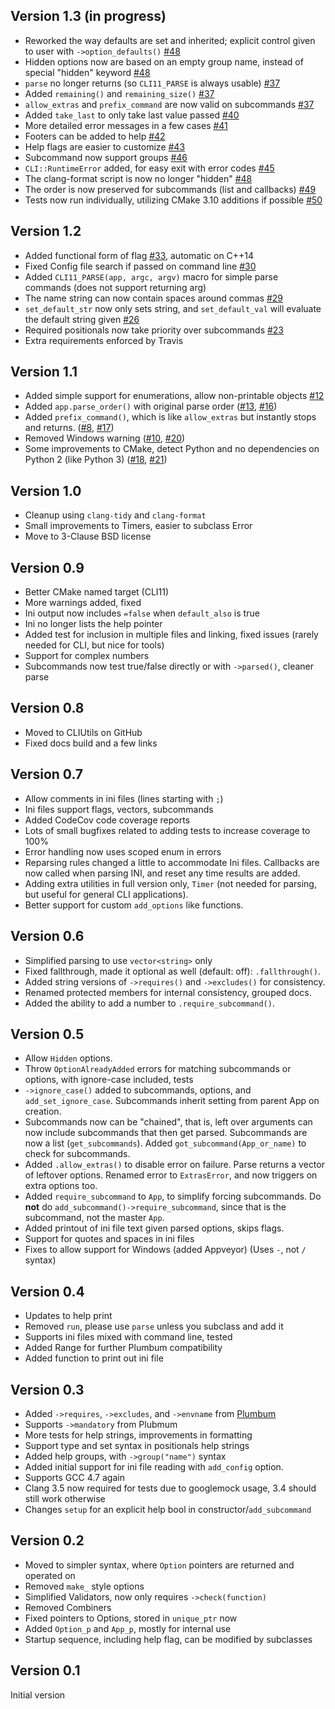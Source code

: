 ## Version 1.3 (in progress)

* Reworked the way defaults are set and inherited; explicit control given to user with `->option_defaults()` [#48](https://github.com/CLIUtils/CLI11/pull/48)
* Hidden options now are based on an empty group name, instead of special "hidden" keyword [#48](https://github.com/CLIUtils/CLI11/pull/48)
* `parse` no longer returns (so `CLI11_PARSE` is always usable) [#37](https://github.com/CLIUtils/CLI11/pull/37)
* Added `remaining()` and `remaining_size()` [#37](https://github.com/CLIUtils/CLI11/pull/37)
* `allow_extras` and `prefix_command` are now valid on subcommands [#37](https://github.com/CLIUtils/CLI11/pull/37)
* Added `take_last` to only take last value passed [#40](https://github.com/CLIUtils/CLI11/pull/40)
* More detailed error messages in a few cases [#41](https://github.com/CLIUtils/CLI11/pull/41)
* Footers can be added to help [#42](https://github.com/CLIUtils/CLI11/pull/42)
* Help flags are easier to customize [#43](https://github.com/CLIUtils/CLI11/pull/43)
* Subcommand now support groups [#46](https://github.com/CLIUtils/CLI11/pull/46)
* `CLI::RuntimeError` added, for easy exit with error codes [#45](https://github.com/CLIUtils/CLI11/pull/45) 
* The clang-format script is now no longer "hidden" [#48](https://github.com/CLIUtils/CLI11/pull/48)
* The order is now preserved for subcommands (list and callbacks) [#49](https://github.com/CLIUtils/CLI11/pull/49)
* Tests now run individually, utilizing CMake 3.10 additions if possible [#50](https://github.com/CLIUtils/CLI11/pull/50)


## Version 1.2

* Added functional form of flag [#33](https://github.com/CLIUtils/CLI11/pull/33), automatic on C++14
* Fixed Config file search if passed on command line [#30](https://github.com/CLIUtils/CLI11/issues/30)
* Added `CLI11_PARSE(app, argc, argv)` macro for simple parse commands (does not support returning arg)
* The name string can now contain spaces around commas [#29](https://github.com/CLIUtils/CLI11/pull/29)
* `set_default_str` now only sets string, and `set_default_val` will evaluate the default string given [#26](https://github.com/CLIUtils/CLI11/issues/26)
* Required positionals now take priority over subcommands [#23](https://github.com/CLIUtils/CLI11/issues/23)
* Extra requirements enforced by Travis

## Version 1.1

* Added simple support for enumerations, allow non-printable objects [#12](https://github.com/CLIUtils/CLI11/issues/12)
* Added `app.parse_order()` with original parse order ([#13](https://github.com/CLIUtils/CLI11/issues/13), [#16](https://github.com/CLIUtils/CLI11/pull/16)) 
* Added `prefix_command()`, which is like `allow_extras` but instantly stops and returns. ([#8](https://github.com/CLIUtils/CLI11/issues/8), [#17](https://github.com/CLIUtils/CLI11/pull/17)) 
* Removed Windows warning ([#10](https://github.com/CLIUtils/CLI11/issues/10), [#20](https://github.com/CLIUtils/CLI11/pull/20))
* Some improvements to CMake, detect Python and no dependencies on Python 2 (like Python 3) ([#18](https://github.com/CLIUtils/CLI11/issues/18), [#21](https://github.com/CLIUtils/CLI11/pull/21))

## Version 1.0
* Cleanup using `clang-tidy` and `clang-format`
* Small improvements to Timers, easier to subclass Error
* Move to 3-Clause BSD license

## Version 0.9

* Better CMake named target (CLI11)
* More warnings added, fixed
* Ini output now includes `=false` when `default_also` is true
* Ini no longer lists the help pointer
* Added test for inclusion in multiple files and linking, fixed issues (rarely needed for CLI, but nice for tools)
* Support for complex numbers
* Subcommands now test true/false directly or with `->parsed()`, cleaner parse

## Version 0.8

* Moved to CLIUtils on GitHub
* Fixed docs build and a few links

## Version 0.7

* Allow comments in ini files (lines starting with `;`)
* Ini files support flags, vectors, subcommands
* Added CodeCov code coverage reports
* Lots of small bugfixes related to adding tests to increase coverage to 100%
* Error handling now uses scoped enum in errors
* Reparsing rules changed a little to accommodate Ini files. Callbacks are now called when parsing INI, and reset any time results are added.
* Adding extra utilities in full version only, `Timer` (not needed for parsing, but useful for general CLI applications).
* Better support for custom `add_options` like functions.

## Version 0.6

* Simplified parsing to use `vector<string>` only
* Fixed fallthrough, made it optional as well (default: off): `.fallthrough()`.
* Added string versions of `->requires()` and `->excludes()` for consistency.
* Renamed protected members for internal consistency, grouped docs.
* Added the ability to add a number to `.require_subcommand()`.

## Version 0.5

* Allow `Hidden` options.
* Throw `OptionAlreadyAdded` errors for matching subcommands or options, with ignore-case included, tests
* `->ignore_case()` added to subcommands, options, and `add_set_ignore_case`. Subcommands inherit setting from parent App on creation.
* Subcommands now can be "chained", that is, left over arguments can now include subcommands that then get parsed. Subcommands are now a list (`get_subcommands`). Added `got_subcommand(App_or_name)` to check for subcommands.
* Added `.allow_extras()` to disable error on failure. Parse returns a vector of leftover options. Renamed error to `ExtrasError`, and now triggers on extra options too.
* Added `require_subcommand` to `App`, to simplify forcing subcommands. Do **not** do `add_subcommand()->require_subcommand`, since that is the subcommand, not the master `App`.
* Added printout of ini file text given parsed options, skips flags.
* Support for quotes and spaces in ini files
* Fixes to allow support for Windows (added Appveyor) (Uses `-`, not `/` syntax)

## Version 0.4

* Updates to help print
* Removed `run`, please use `parse` unless you subclass and add it
* Supports ini files mixed with command line, tested
* Added Range for further Plumbum compatibility
* Added function to print out ini file

## Version 0.3

* Added `->requires`, `->excludes`, and `->envname` from [Plumbum](http://plumbum.readthedocs.io/en/latest/)
* Supports `->mandatory` from Plubmum
* More tests for help strings, improvements in formatting
* Support type and set syntax in positionals help strings
* Added help groups, with `->group("name")` syntax
* Added initial support for ini file reading with `add_config` option.
* Supports GCC 4.7 again
* Clang 3.5 now required for tests due to googlemock usage, 3.4 should still work otherwise
* Changes `setup` for an explicit help bool in constructor/`add_subcommand`

## Version 0.2

* Moved to simpler syntax, where `Option` pointers are returned and operated on
* Removed `make_` style options
* Simplified Validators, now only requires `->check(function)`
* Removed Combiners
* Fixed pointers to Options, stored in `unique_ptr` now
* Added `Option_p` and `App_p`, mostly for internal use
* Startup sequence, including help flag, can be modified by subclasses

## Version 0.1

Initial version


